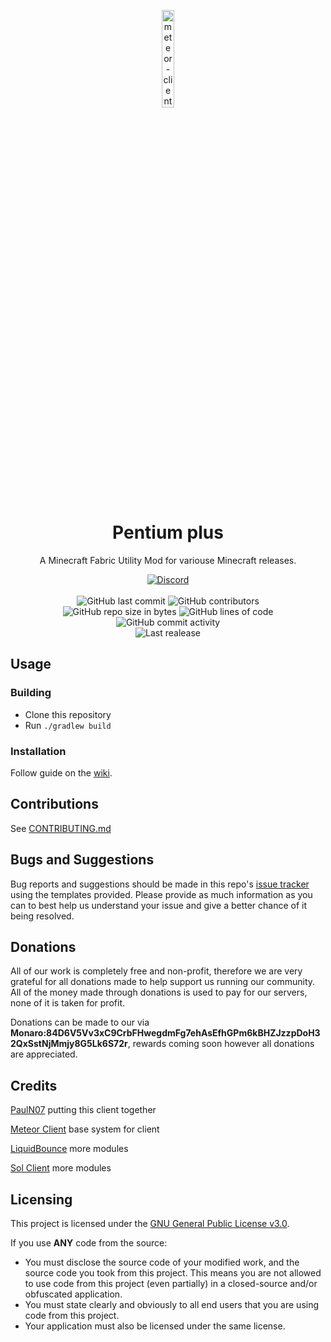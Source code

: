 
<p align="center">
<img src="https://meteorclient.com/icon.png" alt="meteor-client-logo" width="20%"/>
</p>

<h1 align="center">Pentium plus</h1>

<p align="center">A Minecraft Fabric Utility Mod for variouse Minecraft releases.</p>

<div align="center">
    <a href="https://discord.gg/sDj8GPRzB2"><img src="https://img.shields.io/discord/932982773726203956?logo=discord" alt="Discord"/></a>
    <br><br>
    <img src="https://img.shields.io/github/last-commit/pauln07org/Pentium-plus" alt="GitHub last commit"/>
    <img src="https://img.shields.io/github/contributors/pauln07org/Pentium-plus" alt="GitHub contributors"/>
    <br>
    <img src="https://img.shields.io/github/repo-size/pauln07org/Pentium-plus" alt="GitHub repo size in bytes"/>
    <img src="https://img.shields.io/tokei/lines/github/pauln07org/Pentium-plus" alt="GitHub lines of code"/>
    <img src="https://img.shields.io/github/commit-activity/y/pauln07org/Pentium-plus" alt="GitHub commit activity"/>
    <br>
    <img src="https://img.shields.io/github/release-date/pauln07org/Pentium-plus" alt="Last realease"/>
</div>

## Usage

### Building
- Clone this repository
- Run `./gradlew build`

### Installation
Follow guide on the [wiki](https://github.com/pauln07org/Pentium-plus/wiki/Installation).

## Contributions
See [CONTRIBUTING.md](https://github.com/pauln07org/Pentium-plus/blob/master/CONTRIBUTING.md)

## Bugs and Suggestions
Bug reports and suggestions should be made in this repo's [issue tracker](https://github.com/pauln07org/Pentium-plus/issues) using the templates provided. Please provide as much information as you can to best help us understand your issue and give a better chance of it being resolved.

## Donations
All of our work is completely free and non-profit, therefore we are very grateful for all donations made to help support us running our community. All of the money made through donations is used to pay for our servers, none of it is taken for profit.

Donations can be made to our via **Monaro:84D6V5Vv3xC9CrbFHwegdmFg7ehAsEfhGPm6kBHZJzzpDoH32QxSstNjMmjy8G5Lk6S72r**, rewards coming soon however all donations are appreciated.


## Credits

[PaulN07](https://github.com/JamesPerisher) putting this client together

[Meteor Client](https://github.com/MeteorDevelopment/meteor-client) base system for client

[LiquidBounce](https://github.com/CCBlueX/LiquidBounce) more modules

[Sol Client](https://github.com/Sol-Client/Client) more modules

## Licensing
This project is licensed under the [GNU General Public License v3.0](https://www.gnu.org/licenses/gpl-3.0.en.html). 

If you use **ANY** code from the source:
- You must disclose the source code of your modified work, and the source code you took from this project. This means you are not allowed to use code from this project (even partially) in a closed-source and/or obfuscated application.
- You must state clearly and obviously to all end users that you are using code from this project.
- Your application must also be licensed under the same license.